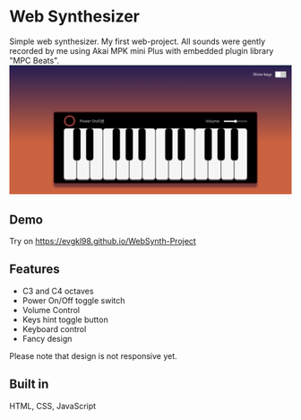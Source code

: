 # Web Synthesizer
Simple web synthesizer. My first web-project. All sounds were gently recorded by me using Akai MPK mini Plus with embedded plugin library "MPC Beats". 
<img src="https://github.com/Evgkl98/WebSynth-Project/blob/main/demo.png">

## Demo
Try on https://evgkl98.github.io/WebSynth-Project

## Features
- C3 and C4 octaves
- Power On/Off toggle switch
- Volume Control
- Keys hint toggle button
- Keyboard control
- Fancy design

Please note that design is not responsive yet.

## Built in
HTML, CSS, JavaScript
